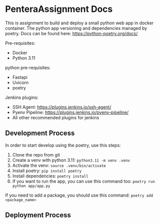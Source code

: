 # PenteraAssignment Docs

This is assignment to build and deploy a small python web app in docker container.
The python app versioning and dependencies managed by poetry. Docs can be found here: https://python-poetry.org/docs/

Pre-requisites:
- Docker
- Python 3.11

python pre-requisites:
- Fastapi
- Uvicorn
- poetry

Jenkins plugins:
- SSH Agent: https://plugins.jenkins.io/ssh-agent/
- Pyenv Pipeline: https://plugins.jenkins.io/pyenv-pipeline/
- All other recommended plugins for jenkins

## Development Process
In order to start develop using the poetry, use this steps:
1. Clone the repo from git
2. Create a venv with python 3.11: `python3.11 -m venv .venv`
3. Activate the venv: `source .venv/bin/activate`
4. Install poetry: `pip install poetry`
5. Install dependencies: `poetry install`
6. If you want to run the app, you can use this command too: `poetry run python app/app.py`

If you need to add a package, you should use this command: `poetry add <package_name>` 

## Deployment Process
